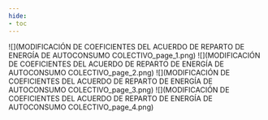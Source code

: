 ```yaml
---
hide:
- toc
---
```

![](MODIFICACIÓN DE COEFICIENTES DEL ACUERDO DE REPARTO DE ENERGÍA DE AUTOCONSUMO COLECTIVO_page_1.png)
![](MODIFICACIÓN DE COEFICIENTES DEL ACUERDO DE REPARTO DE ENERGÍA DE AUTOCONSUMO COLECTIVO_page_2.png)
![](MODIFICACIÓN DE COEFICIENTES DEL ACUERDO DE REPARTO DE ENERGÍA DE AUTOCONSUMO COLECTIVO_page_3.png)
![](MODIFICACIÓN DE COEFICIENTES DEL ACUERDO DE REPARTO DE ENERGÍA DE AUTOCONSUMO COLECTIVO_page_4.png)

 <style> 
body {
background-image: url('https://github.com/asolear/assets/blob/master/imgs/fondo3.jpg?raw=true'); 
background-repeat: no-repeat; 
background-attachment: fixed; /* background-size: cover; */ 
background-size: 100% 100%;
}
</style> 
